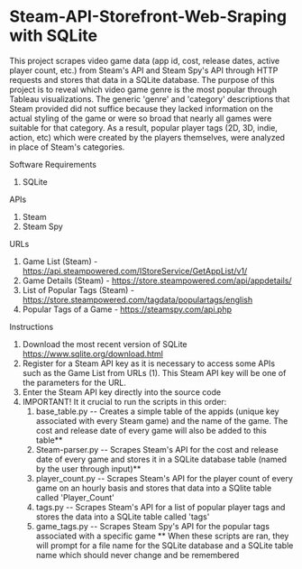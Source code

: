 # Steam-API-Storefront-Web-Sraping with SQLite

This project scrapes video game data (app id, cost, release dates, active player count, etc.) from Steam's API and Steam Spy's API through HTTP requests and stores that data in a SQLite database. The purpose of this project is to reveal which video game genre is the most popular through Tableau visualizations. The generic 'genre' and 'category' descriptions that Steam provided did not suffice because they lacked information on the actual styling of the game or were so broad that nearly all games were suitable for that category. As a result, popular player tags (2D, 3D, indie, action, etc) which were created by the players themselves, were analyzed in place of Steam's categories.

Software Requirements
1. SQLite

APIs
1. Steam
2. Steam Spy

URLs
1. Game List (Steam) - https://api.steampowered.com/IStoreService/GetAppList/v1/
2. Game Details (Steam) - https://store.steampowered.com/api/appdetails/
3. List of Popular Tags (Steam) - https://store.steampowered.com/tagdata/populartags/english
4. Popular Tags of a Game - https://steamspy.com/api.php

Instructions
1. Download the most recent version of SQLite https://www.sqlite.org/download.html
2. Register for a Steam API key as it is necessary to access some APIs such as the Game List from URLs (1). This Steam API key will be one of the parameters for the URL.
3. Enter the Steam API key directly into the source code 
4. IMPORTANT! It it crucial to run the scripts in this order:
   1. base_table.py -- Creates a simple table of the appids (unique key associated with every Steam game) and the name of the game. The cost and release date of every      game will also be added to this table**
   2. Steam-parser.py -- Scrapes Steam's API for the cost and release date of every game and stores it in a SQLite database table (named by the user through input)**
   3. player_count.py -- Scrapes Steam's API for the player count of every game on an hourly basis and stores that data into a SQlite table called 'Player_Count'
   4. tags.py -- Scrapes Steam's API for a list of popular player tags and stores the data into a SQLite table called 'tags'
   5. game_tags.py -- Scrapes Steam Spy's API for the popular tags associated with a specific game
** When these scripts are ran, they will prompt for a file name for the SQLite database and a SQLite table name which should never change and be remembered


